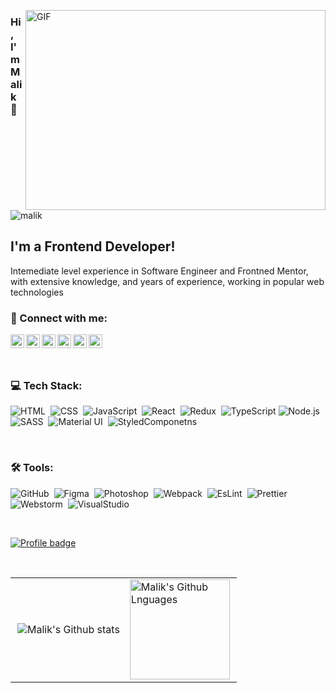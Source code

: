 <!--  -->
<img align="right" alt="GIF" src="https://github.com/MalikImansaparov/MalikImansaparov/blob/main/expert-developers.gif" 
 width="480" height="320" />
### Hi, I'm Malik 👋

 <p align="left"> <img src="https://komarev.com/ghpvc/?username=malikimansaparov&label=Views&color=blue&style=plastic" alt="malik" /> </p> 

## I'm a Frontend Developer!

<!-- - 🌱 I’m currently learning Node.js
- 👯 I’m looking to collaborate on open source
- 💬 Ask me about Javascript or any tech related stuff -->
Intemediate level experience in Software Engineer and  Frontned Mentor, with extensive knowledge, and years of experience, working in popular web technologies

### 🤝 Connect with me:

[<img align="left" alt="malik | LinkedIn" width="22px" src="https://cdn.jsdelivr.net/npm/simple-icons@v3/icons/linkedin.svg" />][linkedin]
[<img align="left" alt="malik | LinkedIn" width="22px" src="https://cdn.jsdelivr.net/npm/simple-icons@v3/icons/telegram.svg" />][telegram]
[<img align="left" alt="malik | Instagram" width="22px" src="https://cdn.jsdelivr.net/npm/simple-icons@v3/icons/instagram.svg" />][instagram]
[<img align="left" alt="malik | LinkedIn" width="22px" src="https://cdn.jsdelivr.net/npm/simple-icons@v3/icons/facebook.svg" />][facebook]
[<img align="left" alt="malik | VK" width="22px" src="https://cdn.jsdelivr.net/npm/simple-icons@v3/icons/vk.svg" />][vk]
[<img align="left" alt="malik | Twitter" width="22px" src="https://cdn.jsdelivr.net/npm/simple-icons@v3/icons/twitter.svg" />][twitter]&nbsp;

<br/>

### 💻 Tech Stack:

![HTML](https://img.shields.io/badge/-HTML-333333?style=flat&logo=HTML5&logoColor=E34F26)&nbsp;
![CSS](https://img.shields.io/badge/-CSS-333333?style=flat&logo=CSS3&logoColor=1572B6)&nbsp;
![JavaScript](https://img.shields.io/badge/-JavaScript-333333?style=flat&logo=javascript)&nbsp;
![React](https://img.shields.io/badge/-React-333333?style=flat&logo=react)&nbsp;
![Redux](https://img.shields.io/badge/-Redux-333333?style=flat&logo=redux)&nbsp;
![TypeScript](https://img.shields.io/badge/-TypeScript-333333?style=flat&logo=TypeScript&logoColor=007ACC)
![Node.js](https://img.shields.io/badge/-Node.js-333333?style=flat&logo=node.js)&nbsp;
![SASS](https://img.shields.io/badge/-SASS/SCSS-333333?style=flat&logo=SASS)&nbsp;
![Material UI](https://img.shields.io/badge/-MaterialUI-333333?style=flat&logo=materilui&logoColor=563D7C)&nbsp;
![StyledComponetns](https://img.shields.io/badge/-StyledComponetns-333333?style=flat&logo=StyledComponetns)&nbsp;
<!-- ![GraphQL](https://img.shields.io/badge/-GraphQL-333333?style=flat&logo=graphql&logoColor=E10098)&nbsp;
![Jest](https://img.shields.io/badge/-Jest-333333?style=flat&logo=Jest&logoColor=C21325)&nbsp;--> 

<br />

### 🛠 Tools:

<!-- ![Scrum](https://img.shields.io/badge/-Agile-333333?style=flat&logo=agile)&nbsp; -->
![GitHub](https://img.shields.io/badge/-GitHub-333333?style=flat&logo=github)&nbsp;
![Figma](https://img.shields.io/badge/-Figma-333333?style=flat&logo=figma)&nbsp;
![Photoshop](https://img.shields.io/badge/-Photoshop-333333?style=flat&logo=adobe-photoshop)&nbsp;
![Webpack](https://img.shields.io/badge/-Webpack-333333?style=flat&logo=webpack)&nbsp;
![EsLint](https://img.shields.io/badge/-EsLint-333333?style=flat&logo=eslint)&nbsp;
![Prettier](https://img.shields.io/badge/-Prettier-333333?style=flat&logo=prettier)&nbsp;
![Webstorm](https://img.shields.io/badge/-Webstorm-333333?style=flat&logo=webstorm&logoColor=ligthblue)&nbsp;
![VisualStudio](https://img.shields.io/badge/-VisualStudio-333333?style=flat&logo=visualStudio&logoColor=ligthblue)&nbsp;
<!-- ![Chrome](https://img.shields.io/badge/-Chrome-333333?style=flat&logo=google-chrome&logoColor=#C7C4B9)&nbsp; -->

<br />

[![Profile badge](https://www.codewars.com/users/Imansaparov/badges/small)](https://www.codewars.com/users/Imansaparov)

<br/>
<!-- ![snake gif](https://github.com/malikimansaparov/malikimansaparov/blob/output/github-contribution-grid-snake.svg) -->

<!-- ![My GitHub Stats](https://github-readme-stats.vercel.app/api?username=malikimansaparov&theme=algolia&layout=compacta&show_icons=true) -->

<table>
  <tr>
    <td>
      <img align="right"  src="https://github-readme-streak-stats.herokuapp.com/?user=malikimansaparov&theme=algolia" alt="Malik's Github stats" />
    </td>
    <td>
      <img height="160em" align="left" alt="Malik's Github Lnguages" src="https://github-readme-stats-eight-theta.vercel.app/api/top-langs/?username=malikimansaparov&theme=algolia&layout=compact" />
    </td>
  </tr>
</table>


[telegram]: https://t.me/imansaparov
[instagram]: https://www.instagram.com/m_imansaparov
[linkedin]: https://www.linkedin.com/in/malik-imansaparov-591a88186/
[facebook]: https://www.facebook.com/malik.imansaparov
[vk]: https://m.vk.com/id440183588
[twitter]: https://twitter.com/MImansaparov



